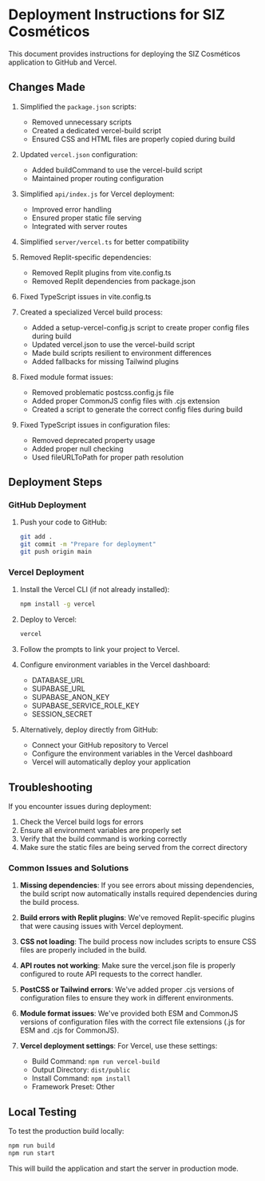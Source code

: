 # Deployment Instructions for SIZ Cosméticos

This document provides instructions for deploying the SIZ Cosméticos application to GitHub and Vercel.

## Changes Made

1. Simplified the `package.json` scripts:
   - Removed unnecessary scripts
   - Created a dedicated vercel-build script
   - Ensured CSS and HTML files are properly copied during build

2. Updated `vercel.json` configuration:
   - Added buildCommand to use the vercel-build script
   - Maintained proper routing configuration

3. Simplified `api/index.js` for Vercel deployment:
   - Improved error handling
   - Ensured proper static file serving
   - Integrated with server routes

4. Simplified `server/vercel.ts` for better compatibility

5. Removed Replit-specific dependencies:
   - Removed Replit plugins from vite.config.ts
   - Removed Replit dependencies from package.json

6. Fixed TypeScript issues in vite.config.ts

7. Created a specialized Vercel build process:
   - Added a setup-vercel-config.js script to create proper config files during build
   - Updated vercel.json to use the vercel-build script
   - Made build scripts resilient to environment differences
   - Added fallbacks for missing Tailwind plugins

8. Fixed module format issues:
   - Removed problematic postcss.config.js file
   - Added proper CommonJS config files with .cjs extension
   - Created a script to generate the correct config files during build

9. Fixed TypeScript issues in configuration files:
   - Removed deprecated property usage
   - Added proper null checking
   - Used fileURLToPath for proper path resolution

## Deployment Steps

### GitHub Deployment

1. Push your code to GitHub:
   ```bash
   git add .
   git commit -m "Prepare for deployment"
   git push origin main
   ```

### Vercel Deployment

1. Install the Vercel CLI (if not already installed):
   ```bash
   npm install -g vercel
   ```

2. Deploy to Vercel:
   ```bash
   vercel
   ```

3. Follow the prompts to link your project to Vercel.

4. Configure environment variables in the Vercel dashboard:
   - DATABASE_URL
   - SUPABASE_URL
   - SUPABASE_ANON_KEY
   - SUPABASE_SERVICE_ROLE_KEY
   - SESSION_SECRET

5. Alternatively, deploy directly from GitHub:
   - Connect your GitHub repository to Vercel
   - Configure the environment variables in the Vercel dashboard
   - Vercel will automatically deploy your application

## Troubleshooting

If you encounter issues during deployment:

1. Check the Vercel build logs for errors
2. Ensure all environment variables are properly set
3. Verify that the build command is working correctly
4. Make sure the static files are being served from the correct directory

### Common Issues and Solutions

1. **Missing dependencies**: If you see errors about missing dependencies, the build script now automatically installs required dependencies during the build process.

2. **Build errors with Replit plugins**: We've removed Replit-specific plugins that were causing issues with Vercel deployment.

3. **CSS not loading**: The build process now includes scripts to ensure CSS files are properly included in the build.

4. **API routes not working**: Make sure the vercel.json file is properly configured to route API requests to the correct handler.

5. **PostCSS or Tailwind errors**: We've added proper .cjs versions of configuration files to ensure they work in different environments.

6. **Module format issues**: We've provided both ESM and CommonJS versions of configuration files with the correct file extensions (.js for ESM and .cjs for CommonJS).

7. **Vercel deployment settings**: For Vercel, use these settings:
   - Build Command: `npm run vercel-build`
   - Output Directory: `dist/public`
   - Install Command: `npm install`
   - Framework Preset: Other

## Local Testing

To test the production build locally:

```bash
npm run build
npm run start
```

This will build the application and start the server in production mode.
